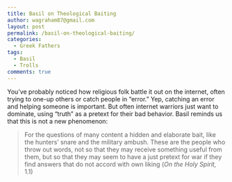 ```yaml
---
title: Basil on Theological Baiting
author: wagraham87@gmail.com
layout: post
permalink: /basil-on-theological-baiting/
categories:
  - Greek Fathers
tags:
  - Basil
  - Trolls
comments: true
---
```

You&#8217;ve probably noticed how religious folk battle it out on the internet, often trying to one-up others or catch people in &#8220;error.&#8221; Yep, catching an error and helping someone is important. But often internet warriors just want to dominate, using &#8220;truth&#8221; as a pretext for their bad behavior. Basil reminds us that this is not a new phenomenon:

> For the questions of many content a hidden and elaborate bait, like the hunters&#8217; snare and the military ambush. These are the people who throw out words, not so that they may receive something useful from them, but so that they may seem to have a just pretext for war if they find answers that do not accord with own liking (*On the Holy Spirit,* 1.1)

